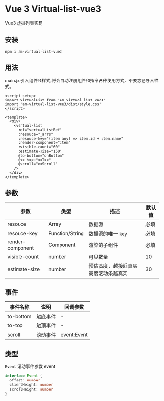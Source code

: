 # Vue 3 Virtual-list-vue3

Vue3 虚拟列表实现

## 安装

```
npm i am-virtual-list-vue3

```

## 用法

main.js 引入组件和样式,将会自动注册组件和指令两种使用方式，不要忘记导入样式。

```vue
<script setup>
import virtualList from 'am-virtual-list-vue3'
import 'am-virtual-list-vue3/dist/style.css'
</script>

<template>
  <div>
    <vertual-list
      ref="vertualListRef"
      :resouce="_arrs"
      :resouce-key="(item:any) => item.id + item.name"
      :render-component="Item"
      :visible-count="60"
      :estimate-size="150"
      @to-bottom="onBottom"
      @to-top="onTop"
      @scroll="onScroll"
    />
  </div>
</template>
```

## 参数

| 参数             | 类型            | 描述                                 | 默认值 |
| ---------------- | --------------- | ------------------------------------ | ------ |
| resouce          | Array           | 数据源                               | 必填   |
| resouce-key      | Function/String | 数据源的唯一 key                     | 必填   |
| render-component | Component       | 渲染的子组件                         | 必填   |
| visible-count    | number          | 可见数量                             | 10     |
| estimate-size    | number          | 预估高度，越接近真实高度滚动条越真实 | 30     |

## 事件

| 事件名称  | 说明     | 回调参数    |
| --------- | -------- | ----------- |
| to-bottom | 触底事件 | -           |
| to-top    | 触顶事件 | -           |
| scroll    | 滚动事件 | event:Event |

## 类型

`Event` 滚动事件参数 event

```ts
interface Event {
  offset: number
  clientHeight: number
  scrollHeight: number
}
```
